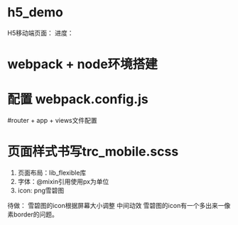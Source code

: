 # h5_demo
H5移动端页面：
进度：
# webpack + node环境搭建
# 配置 webpack.config.js
#router + app + views文件配置
# 页面样式书写trc_mobile.scss
1. 页面布局：lib_flexible库
2. 字体：@mixin引用使用px为单位
3. icon: png雪碧图

待做：
雪碧图的icon根据屏幕大小调整
中间动效
雪碧图的icon有一个多出来一像素border的问题。

